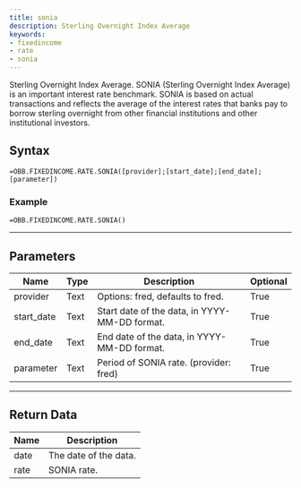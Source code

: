 ```yaml
---
title: sonia
description: Sterling Overnight Index Average
keywords: 
- fixedincome
- rate
- sonia
---
```


<!-- markdownlint-disable MD041 -->

Sterling Overnight Index Average.  SONIA (Sterling Overnight Index Average) is an important interest rate benchmark. SONIA is based on actual transactions and reflects the average of the interest rates that banks pay to borrow sterling overnight from other financial institutions and other institutional investors.

## Syntax

```excel wordwrap
=OBB.FIXEDINCOME.RATE.SONIA([provider];[start_date];[end_date];[parameter])
```

### Example

```excel wordwrap
=OBB.FIXEDINCOME.RATE.SONIA()
```

---

## Parameters

| Name | Type | Description | Optional |
| ---- | ---- | ----------- | -------- |
| provider | Text | Options: fred, defaults to fred. | True |
| start_date | Text | Start date of the data, in YYYY-MM-DD format. | True |
| end_date | Text | End date of the data, in YYYY-MM-DD format. | True |
| parameter | Text | Period of SONIA rate. (provider: fred) | True |

---

## Return Data

| Name | Description |
| ---- | ----------- |
| date | The date of the data.  |
| rate | SONIA rate.  |
